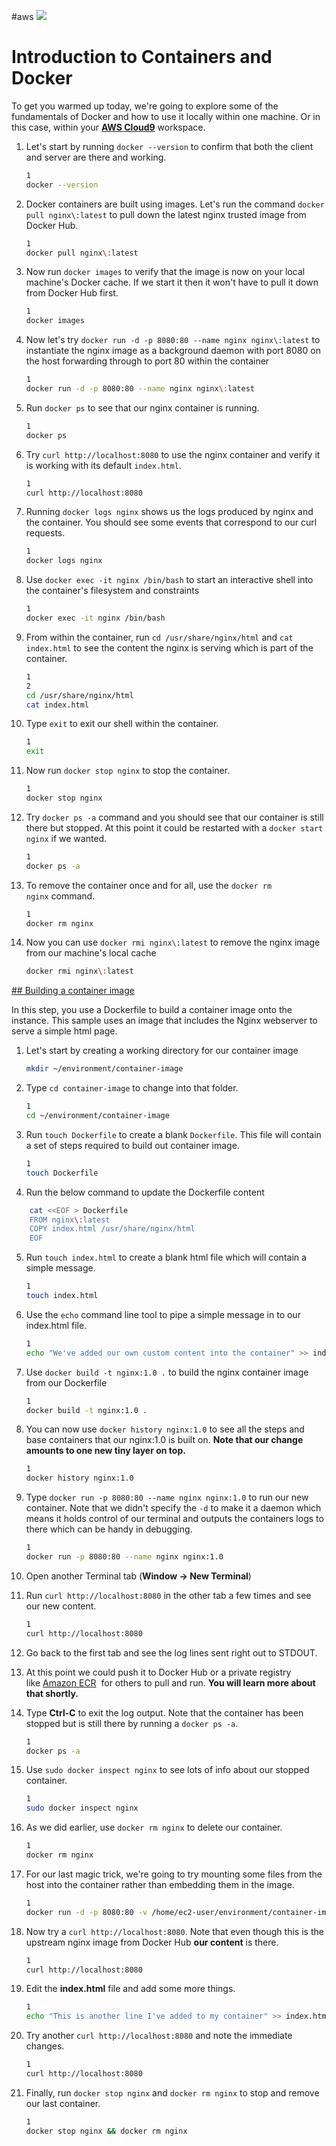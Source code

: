 #aws 
![](../figures/Pasted%20image%2020230615111954.png)

# Introduction to Containers and Docker
To get you warmed up today, we're going to explore some of the fundamentals of Docker and how to use it locally within one machine. Or in this case, within your [**AWS Cloud9**](https://catalog.us-east-1.prod.workshops.aws/event/dashboard/en-US/workshop/contdock/dockerbasics/setup/aws_event/launching_cloud9) workspace.


1. Let's start by running `docker --version` to confirm that both the client and server are there and working.
    
    ```bash
    1
    docker --version
    ```
    
2. Docker containers are built using images. Let's run the command `docker pull nginx\:latest` to pull down the latest nginx trusted image from Docker Hub.
    
    ```bash
    1
    docker pull nginx\:latest
    ```
    
3. Now run `docker images` to verify that the image is now on your local machine's Docker cache. If we start it then it won't have to pull it down from Docker Hub first.
    
    ```bash
    1
    docker images
    ```
    
4. Now let's try `docker run -d -p 8080:80 --name nginx nginx\:latest` to instantiate the nginx image as a background daemon with port 8080 on the host forwarding through to port 80 within the container
    
    ```bash
    1
    docker run -d -p 8080:80 --name nginx nginx\:latest
    ```
    
5. Run `docker ps` to see that our nginx container is running.
    
    ```bash
    1
    docker ps
    ```
    
6. Try `curl http://localhost:8080` to use the nginx container and verify it is working with its default `index.html`.
    
    ```bash
    1
    curl http://localhost:8080
    ```
    
7. Running `docker logs nginx` shows us the logs produced by nginx and the container. You should see some events that correspond to our curl requests.
    
    ```bash
    1
    docker logs nginx
    ```
    
8. Use `docker exec -it nginx /bin/bash` to start an interactive shell into the container's filesystem and constraints
    
    ```bash
    1
    docker exec -it nginx /bin/bash
    ```
    
9. From within the container, run `cd /usr/share/nginx/html` and `cat index.html` to see the content the nginx is serving which is part of the container.
    
    ```bash
    1
    2
    cd /usr/share/nginx/html
    cat index.html
    ```
    
10. Type `exit` to exit our shell within the container.
    
    ```bash
    1
    exit
    ```
    
11. Now run `docker stop nginx` to stop the container.
    
    ```bash
    1
    docker stop nginx
    ```
    
12. Try `docker ps -a` command and you should see that our container is still there but stopped. At this point it could be restarted with a `docker start nginx` if we wanted.
    
    ```bash
    1
    docker ps -a
    ```
    
13. To remove the container once and for all, use the `docker rm nginx` command.
    
    ```bash
    1
    docker rm nginx
    ```
    
14. Now you can use `docker rmi nginx\:latest` to remove the nginx image from our machine's local cache
    
    ```bash
    docker rmi nginx\:latest
    ```
    

[## Building a container image](https://catalog.us-east-1.prod.workshops.aws/event/dashboard/en-US/workshop/contdock/dockerbasics#building-a-container-image)

In this step, you use a Dockerfile to build a container image onto the instance. This sample uses an image that includes the Nginx webserver to serve a simple html page.

1. Let's start by creating a working directory for our container image
    
    ```bash
    mkdir ~/environment/container-image
    ```
    
2. Type `cd container-image` to change into that folder.
    
    ```bash
    1
    cd ~/environment/container-image
    ```
    
3. Run `touch Dockerfile` to create a blank `Dockerfile`. This file will contain a set of steps required to build out container image.
    
    ```bash
    1
    touch Dockerfile
    ```
    
4. Run the below command to update the Dockerfile content
    
```bash
    cat <<EOF > Dockerfile
    FROM nginx\:latest
    COPY index.html /usr/share/nginx/html
    EOF
```
5. Run `touch index.html` to create a blank html file which will contain a simple message.
    
    ```bash
    1
    touch index.html
    ```
    
6. Use the `echo` command line tool to pipe a simple message in to our index.html file.
    
    ```bash
    1
    echo "We've added our own custom content into the container" >> index.html
    ```
    
7. Use `docker build -t nginx:1.0 .` to build the nginx container image from our Dockerfile
    
    ```bash
    1
    docker build -t nginx:1.0 .
    ```
    
8. You can now use `docker history nginx:1.0` to see all the steps and base containers that our nginx:1.0 is built on. **Note that our change amounts to one new tiny layer on top.**
    
    ```bash
    1
    docker history nginx:1.0
    ```
    
9. Type `docker run -p 8080:80 --name nginx nginx:1.0` to run our new container. Note that we didn't specify the `-d` to make it a daemon which means it holds control of our terminal and outputs the containers logs to there which can be handy in debugging.
    
    ```bash
    1
    docker run -p 8080:80 --name nginx nginx:1.0
    ```
    
10. Open another Terminal tab (**Window -> New Terminal**)
    
11. Run `curl http://localhost:8080` in the other tab a few times and see our new content.
    
    ```bash
    1
    curl http://localhost:8080
    ```
    
12. Go back to the first tab and see the log lines sent right out to STDOUT.
    
13. At this point we could push it to Docker Hub or a private registry like [Amazon ECR](https://aws.amazon.com/ecr/)  for others to pull and run. **You will learn more about that shortly.**
    
14. Type **Ctrl-C** to exit the log output. Note that the container has been stopped but is still there by running a `docker ps -a`.
    
    ```bash
    1
    docker ps -a
    ```
    
15. Use `sudo docker inspect nginx` to see lots of info about our stopped container.
    
    ```bash
    1
    sudo docker inspect nginx
    ```
    
16. As we did earlier, use `docker rm nginx` to delete our container.
    
    ```bash
    1
    docker rm nginx
    ```
    
17. For our last magic trick, we're going to try mounting some files from the host into the container rather than embedding them in the image.
    
    ```bash
    1
    docker run -d -p 8080:80 -v /home/ec2-user/environment/container-image/index.html:/usr/share/nginx/html/index.html\:ro --name nginx nginx\:latest
    ```
    
18. Now try a `curl http://localhost:8080`. Note that even though this is the upstream nginx image from Docker Hub **our content** is there.
    
    ```bash
    1
    curl http://localhost:8080
    ```
    
19. Edit the **index.html** file and add some more things.
    
    ```bash
    1
    echo "This is another line I've added to my container" >> index.html
    ```
    
20. Try another `curl http://localhost:8080` and note the immediate changes.
    
    ```bash
    1
    curl http://localhost:8080
    ```
    
21. Finally, run `docker stop nginx` and `docker rm nginx` to stop and remove our last container.
    
    ```bash
    1
    docker stop nginx && docker rm nginx
    ```